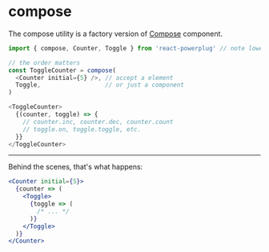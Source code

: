 # compose

The compose utility is a factory version of [Compose](/docs/components/Compose.md) component.

```js
import { compose, Counter, Toggle } from 'react-powerplug' // note lowercased (c)ompose

// the order matters
const ToggleCounter = compose(
  <Counter initial={5} />, // accept a element
  Toggle,                  // or just a component
)

<ToggleCounter>
  {(counter, toggle) => {
    // counter.inc, counter.dec, counter.count
    // toggle.on, toggle.toggle, etc.
  }}
</ToggleCounter>
```

---

Behind the scenes, that's what happens:

```jsx
<Counter initial={5}>
  {counter => (
    <Toggle>
      {toggle => (
        /* ... */
      )}
    </Toggle>
  )}
</Counter>
```
